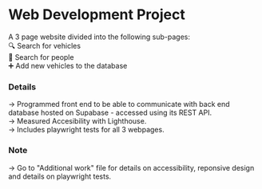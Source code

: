 # Web Development Project
A 3 page website divided into the following sub-pages:  
🔍 Search for vehicles  
👤 Search for people  
➕ Add new vehicles to the database  

### Details
→ Programmed front end to be able to communicate with back end database hosted on Supabase - accessed using its REST API.  
→ Measured Accesibility with Lighthouse.  
→ Includes playwright tests for all 3 webpages.  

### Note
→ Go to "Additional work" file for details on accessibility, reponsive design and details on playwright tests.  
